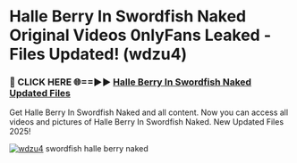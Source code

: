 # Halle Berry In Swordfish Naked Original Videos 0nlyFans Leaked - Files Updated! (wdzu4)

<h3>🔴 CLICK HERE 🌐==►► <a href="https://tinyurl.com/yckcrads" rel="nofollow">Halle Berry In Swordfish Naked Updated Files</a></h3>

Get Halle Berry In Swordfish Naked and all content. Now you can access all videos and pictures of Halle Berry In Swordfish Naked. New Updated Files 2025!

[![wdzu4](https://i.imgur.com/hpKpOFt.gif)](https://tinyurl.com/yckcrads)
swordfish halle berry naked